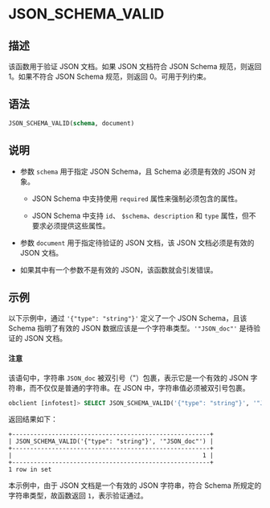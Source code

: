 # JSON_SCHEMA_VALID

## 描述

该函数用于验证 JSON 文档。如果 JSON 文档符合 JSON Schema 规范，则返回 1。如果不符合 JSON Schema 规范，则返回 0。可用于列约束。

## 语法

```sql
JSON_SCHEMA_VALID(schema, document)
```

## 说明

* 参数 `schema` 用于指定 JSON Schema，且 Schema 必须是有效的 JSON 对象。

  * JSON Schema 中支持使用 `required` 属性来强制必须包含的属性。

  * JSON Schema 中支持 `id`、 `$schema`、`description` 和 `type` 属性，但不要求必须提供这些属性。

* 参数 `document` 用于指定待验证的 JSON 文档，该 JSON 文档必须是有效的 JSON 文档。

* 如果其中有一个参数不是有效的 JSON，该函数就会引发错误。

## 示例

以下示例中，通过 `'{"type": "string"}'` 定义了一个 JSON Schema，且该 Schema 指明了有效的 JSON 数据应该是一个字符串类型。`'"JSON_doc"'` 是待验证的 JSON 文档。

<main id="notice" type='notice'>
<h4>注意</h4>
<p>该语句中，字符串 <code>JSON_doc</code> 被双引号（"）包裹，表示它是一个有效的 JSON 字符串，而不仅仅是普通的字符串。在 JSON 中，字符串值必须被双引号包裹。</p>
</main>

```sql
obclient [infotest]> SELECT JSON_SCHEMA_VALID('{"type": "string"}', '"JSON_doc"');
```

返回结果如下：

```shell
+-------------------------------------------------------+
| JSON_SCHEMA_VALID('{"type": "string"}', '"JSON_doc"') |
+-------------------------------------------------------+
|                                                     1 |
+-------------------------------------------------------+
1 row in set
```

本示例中，由于 JSON 文档是一个有效的 JSON 字符串，符合 Schema 所规定的字符串类型，故函数返回 `1`，表示验证通过。

